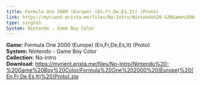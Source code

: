 ```yaml
---
title: Formula One 2000 (Europe) (En,Fr,De,Es,It) (Proto)
link: https://myrient.erista.me/files/No-Intro/Nintendo%20-%20Game%20Boy%20Color/Formula%20One%202000%20(Europe)%20(En,Fr,De,Es,It)%20(Proto).zip
type: single1
System: Nintendo - Game Boy Color
---
```

<b>Game:</b> Formula One 2000 (Europe) (En,Fr,De,Es,It) (Proto)<br>
<b>System:</b> Nintendo - Game Boy Color<br>
<b>Collection:</b> No-Intro<br>
<b>Download:</b> https://myrient.erista.me/files/No-Intro/Nintendo%20-%20Game%20Boy%20Color/Formula%20One%202000%20(Europe)%20(En,Fr,De,Es,It)%20(Proto).zip